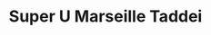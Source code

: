 ---
title: "Super U Marseille Taddei"
url: /marseille/super-u-marseille-taddei/
shop: supermarché
---